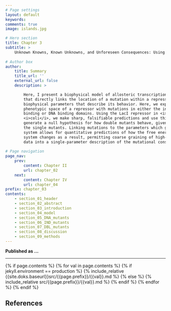 ```yaml
---
# Page settings
layout: default
keywords:
comments: true
image: islands.jpg

# Hero section
title: Chapter 3
subtitle: >
    Unknown Knowns, Known Unknowns, and Unforeseen Consequences: Using Free Energy Shifts To Predict Mutant Phenotypes
    
# Author box
author:
    title: Summary
    title_url: ''
    external_url: false
    description: >

        Here, I present a biophysical model of allosteric transcriptional regulation
        that directly links the location of a mutation within a repressor to the
        biophysical parameters that describe its behavior. Here, we explore the
        phenotypic space of a repressor with mutations in either the inducer
        binding or DNA binding domains. Using the LacI repressor in <i>Escherichia</i>
        <i>coli</i>, we make sharp, falsifiable predictions and use this framework to
        generate a null hypothesis for how double mutants behave, given knowledge of
        the single mutants. Linking mutations to the parameters which govern the
        system allows for quantitative predictions of how the free energy of the
        system changes as a result, permitting coarse graining of high-dimensional
        data into a single-parameter description of the mutational consequences.
        
# Page navigation
page_nav:
    prev:
        content: Chapter II 
        url: chapter_02
    next:
        content: Chapter IV
        url: chapter_04
prefix: chapter_03
contents:
    - section_01_header
    - section_02_abstract
    - section_03_introduction
    - section_04_model
    - section_05_DNA_mutants
    - section_06_IND_mutants
    - section_07_DBL_mutants
    - section_08_discussion
    - section_09_methods
---
```


**Published as ...**
<hr/>
{% if page.contents %}
{% for val in page.contents %}
{% if jekyll.environment == production %}
{% include_relative {{site.doks.baseurl}}src/{{page.prefix}}/{{val}}.md %}
{% else %}
{% include_relative src/{{page.prefix}}/{{val}}.md %}
{% endif %}
{% endfor %}
{% endif %}

## References
